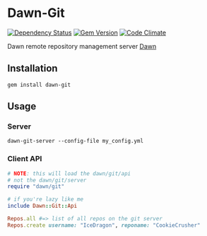 Dawn-Git
========
[![Dependency Status](https://gemnasium.com/dawn/dawn-git.svg)](https://gemnasium.com/dawn/dawn-git)
[![Gem Version](https://badge.fury.io/rb/dawn-git.svg)](http://badge.fury.io/rb/dawn-git)
[![Code Climate](https://codeclimate.com/github/dawn/dawn-git.png)](https://codeclimate.com/github/dawn/dawn-git)

Dawn remote repository management server
[Dawn](https://github.com/dawn/dawn)

## Installation
```shell
gem install dawn-git
```

## Usage
### Server
```shell
dawn-git-server --config-file my_config.yml
```

### Client API
```ruby
# NOTE: this will load the dawn/git/api
# not the dawn/git/server
require "dawn/git"

# if you're lazy like me
include Dawn::Git::Api

Repos.all #=> list of all repos on the git server
Repos.create username: "IceDragon", reponame: "CookieCrusher"

```
